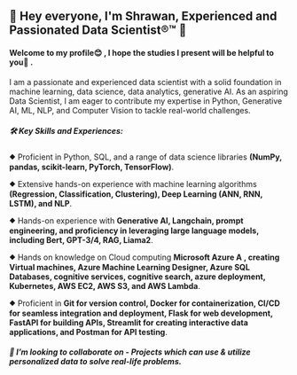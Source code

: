 ## 👋 Hey everyone, I'm Shrawan, Experienced and Passionated Data Scientist®™ 👋

#### Welcome to my profile😊 , I hope the studies I present will be helpful to you💪 .

I am a passionate and experienced data scientist with a solid foundation in machine learning, data science, data analytics, generative AI. As an aspiring Data Scientist, I am eager to contribute my expertise in Python, Generative AI, ML, NLP, and Computer Vision to tackle real-world challenges.

##### 🛠️ Key Skills and Experiences:
⯁ Proficient in Python, SQL, and a range of data science libraries **(NumPy, pandas, scikit-learn, PyTorch, TensorFlow)**.

⯁ Extensive hands-on experience with machine learning algorithms **(Regression, Classification, Clustering), Deep Learning (ANN, RNN, LSTM), and NLP**.

⯁ Hands-on experience with **Generative AI, Langchain, prompt engineering, and proficiency in leveraging large language models, including Bert, GPT-3/4, RAG, Liama2**.

⯁ Hands on knowledge on Cloud computing **Microsoft Azure <img src="https://github.com/Shrawan662000/Shrawan662000/assets/71877222/88fd441a-b3d7-452c-86a5-ce193cebb0e7" alt="Azure Logo" style="height: 1em;">, creating Virtual machines, Azure Machine Learning Designer, Azure SQL Databases, cognitive services, cognitive search, azure deployment, Kubernetes, AWS EC2, AWS S3, and AWS Lambda**.

⯁ Proficient in **Git for version control, Docker for containerization, CI/CD for seamless integration and deployment, Flask for web development, FastAPI for building APIs, Streamlit for creating interactive data applications, and Postman for API testing**.

##### 👯 I’m looking to collaborate on - Projects which can use & utilize personalized data to solve real-life problems.
